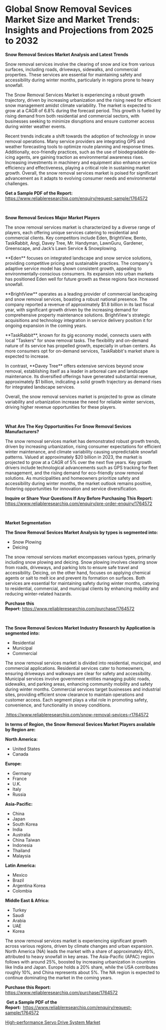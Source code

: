 <p><h1>Global Snow Removal Sevices Market Size and Market Trends: Insights and Projections from 2025 to 2032</h1></p><p><strong>Snow Removal Sevices Market Analysis and Latest Trends</strong></p>
<p><p>Snow removal services involve the clearing of snow and ice from various surfaces, including roads, driveways, sidewalks, and commercial properties. These services are essential for maintaining safety and accessibility during winter months, particularly in regions prone to heavy snowfall.</p><p>The Snow Removal Services Market is experiencing a robust growth trajectory, driven by increasing urbanization and the rising need for efficient snow management amidst climate variability. The market is expected to grow at a CAGR of 6.8% during the forecast period. This growth is fueled by rising demand from both residential and commercial sectors, with businesses seeking to minimize disruptions and ensure customer access during winter weather events.</p><p>Recent trends indicate a shift towards the adoption of technology in snow removal operations. Many service providers are integrating GPS and weather forecasting tools to optimize route planning and response times. Additionally, eco-friendly practices, such as the use of biodegradable de-icing agents, are gaining traction as environmental awareness rises. Increasing investments in machinery and equipment also enhance service efficiency and effectiveness, playing a critical role in sustaining market growth. Overall, the snow removal services market is poised for significant advancement as it adapts to evolving consumer needs and environmental challenges.</p></p>
<p><strong>Get a Sample PDF of the Report:&nbsp;</strong> <a href="https://www.reliableresearchiq.com/enquiry/request-sample/1764572?utm_campaign=2455&utm_medium=2&utm_source=Github&utm_content=ia&utm_term=11042025&utm_id=snow-removal-sevices">https://www.reliableresearchiq.com/enquiry/request-sample/1764572</a></p>
<p>&nbsp;</p>
<p><strong>Snow Removal Sevices Major Market Players</strong></p>
<p><p>The snow removal services market is characterized by a diverse range of players, each offering unique services catering to residential and commercial clients. Key competitors include Eden, BrightView, Bento, TaskRabbit, Angi, Davey Tree, Mr. Handyman, LawnGuru, Gardener, Greenscape, and Jack’s Lawn Service & Snowplowing.</p><p>**Eden** focuses on integrated landscape and snow service solutions, providing competitive pricing and sustainable practices. The company's adaptive service model has shown consistent growth, appealing to environmentally-conscious consumers. Its expansion into urban markets has positioned Eden well for future growth as these regions face increased snowfall.</p><p>**BrightView** operates as a leading provider of commercial landscaping and snow removal services, boasting a robust national presence. The company reported a revenue of approximately $1.8 billion in its last fiscal year, with significant growth driven by the increasing demand for comprehensive property maintenance solutions. BrightView's strategic acquisitions and technology integration in service delivery position it for ongoing expansion in the coming years.</p><p>**TaskRabbit**, known for its gig economy model, connects users with local "Taskers" for snow removal tasks. The flexibility and on-demand nature of its service has propelled growth, especially in urban centers. As more consumers opt for on-demand services, TaskRabbit's market share is expected to increase.</p><p>In contrast, **Davey Tree** offers extensive services beyond snow removal, establishing itself as a leader in arboreal care and landscape maintenance. Its diversified offerings have generated substantial revenue, approximately $1 billion, indicating a solid growth trajectory as demand rises for integrated landscape services.</p><p>Overall, the snow removal services market is projected to grow as climate variability and urbanization increase the need for reliable winter services, driving higher revenue opportunities for these players.</p></p>
<p>&nbsp;</p>
<p><strong>What Are The Key Opportunities For Snow Removal Sevices Manufacturers?</strong></p>
<p><p>The snow removal services market has demonstrated robust growth trends, driven by increasing urbanization, rising consumer expectations for efficient winter maintenance, and climate variability causing unpredictable snowfall patterns. Valued at approximately $20 billion in 2023, the market is projected to grow at a CAGR of 5% over the next five years. Key growth drivers include technological advancements such as GPS tracking for fleet management, and the rising demand for eco-friendly snow removal solutions. As municipalities and homeowners prioritize safety and accessibility during winter months, the market outlook remains positive, fostering opportunities for innovation and service diversification.</p></p>
<p><strong>Inquire or Share Your Questions If Any Before Purchasing This Report:</strong> <a href="https://www.reliableresearchiq.com/enquiry/pre-order-enquiry/1764572?utm_campaign=2455&utm_medium=2&utm_source=Github&utm_content=ia&utm_term=11042025&utm_id=snow-removal-sevices">https://www.reliableresearchiq.com/enquiry/pre-order-enquiry/1764572</a></p>
<p>&nbsp;</p>
<p><strong>Market Segmentation</strong></p>
<p><strong>The Snow Removal Sevices Market Analysis by types is segmented into:</strong></p>
<p><ul><li>Snow Plowing</li><li>Deicing</li></ul></p>
<p><p>The snow removal services market encompasses various types, primarily including snow plowing and deicing. Snow plowing involves clearing snow from roads, driveways, and parking lots to ensure safe travel and accessibility. Deicing, on the other hand, focuses on applying chemical agents or salt to melt ice and prevent its formation on surfaces. Both services are essential for maintaining safety during winter months, catering to residential, commercial, and municipal clients by enhancing mobility and reducing winter-related hazards.</p></p>
<p><strong>Purchase this Report:&nbsp;</strong><a href="https://www.reliableresearchiq.com/purchase/1764572?utm_campaign=2455&utm_medium=2&utm_source=Github&utm_content=ia&utm_term=11042025&utm_id=snow-removal-sevices">https://www.reliableresearchiq.com/purchase/1764572</a></p>
<p>&nbsp;</p>
<p><strong>The Snow Removal Sevices Market Industry Research by Application is segmented into:</strong></p>
<p><ul><li>Residential</li><li>Municipal</li><li>Commercial</li></ul></p>
<p><p>The snow removal services market is divided into residential, municipal, and commercial applications. Residential services cater to homeowners, ensuring driveways and walkways are clear for safety and accessibility. Municipal services involve government entities managing public roads, sidewalks, and parking areas, enhancing community mobility and safety during winter months. Commercial services target businesses and industrial sites, providing efficient snow clearance to maintain operations and customer access. Each segment plays a vital role in promoting safety, convenience, and functionality in snowy conditions.</p></p>
<p><a href="https://www.reliableresearchiq.com/snow-removal-sevices-r1764572?utm_campaign=2455&utm_medium=2&utm_source=Github&utm_content=ia&utm_term=11042025&utm_id=snow-removal-sevices">&nbsp;https://www.reliableresearchiq.com/snow-removal-sevices-r1764572</a></p>
<p><strong>In terms of Region, the Snow Removal Sevices Market Players available by Region are:</strong></p>
<p>
    <p> <strong> North America: </strong>
        <ul>
            <li>United States</li>
            <li>Canada</li>
        </ul>
        </p> 
    <p> <strong> Europe: </strong>
        <ul>
            <li>Germany</li>
            <li>France</li>
            <li>U.K.</li>
            <li>Italy</li>
            <li>Russia</li>
        </ul>
        </p> 
    <p> <strong> Asia-Pacific: </strong>
        <ul>
            <li>China</li>
            <li>Japan</li>
            <li>South Korea</li>
            <li>India</li>
            <li>Australia</li>
            <li>China Taiwan</li>
            <li>Indonesia</li>
            <li>Thailand</li>
            <li>Malaysia</li>
        </ul>
        </p> 
    <p> <strong> Latin America: </strong>
        <ul>
            <li>Mexico</li>
            <li>Brazil</li>
            <li>Argentina Korea</li>
            <li>Colombia</li>
        </ul>
        </p> 
    <p> <strong> Middle East & Africa: </strong>
        <ul>
            <li>Turkey</li>
            <li>Saudi</li>
            <li>Arabia</li>
            <li>UAE</li>
            <li>Korea</li>
        </ul>
    </p>
    </p>
<p><p>The snow removal services market is experiencing significant growth across various regions, driven by climate changes and urban expansion. North America (NA) leads the market with a share of approximately 40%, attributed to heavy snowfall in key areas. The Asia-Pacific (APAC) region follows with around 25%, boosted by increasing urbanization in countries like India and Japan. Europe holds a 20% share, while the USA contributes roughly 10%, and China represents about 5%. The NA region is expected to continue dominating the market in the coming years.</p></p>
<p><strong>Purchase this Report: </strong><a href="https://www.reliableresearchiq.com/purchase/1764572?utm_campaign=2455&utm_medium=2&utm_source=Github&utm_content=ia&utm_term=11042025&utm_id=snow-removal-sevices">https://www.reliableresearchiq.com/purchase/1764572</a></p>
<p>&nbsp;<strong>Get a Sample PDF of the Report:&nbsp;&nbsp;</strong><a href="https://www.reliableresearchiq.com/enquiry/request-sample/1764572?utm_campaign=2455&utm_medium=2&utm_source=Github&utm_content=ia&utm_term=11042025&utm_id=snow-removal-sevices">https://www.reliableresearchiq.com/enquiry/request-sample/1764572</a></p>
<p><strong></strong></p>
<p><p><a href="https://github.com/dahcheeviola/Market-Research-Report-List-1/blob/main/high-performance-servo-drive-system-market.md?utm_campaign=2455&utm_medium=2&utm_source=Github&utm_content=ia&utm_term=11042025&utm_id=snow-removal-sevices">High-performance Servo Drive System Market</a></p></p>